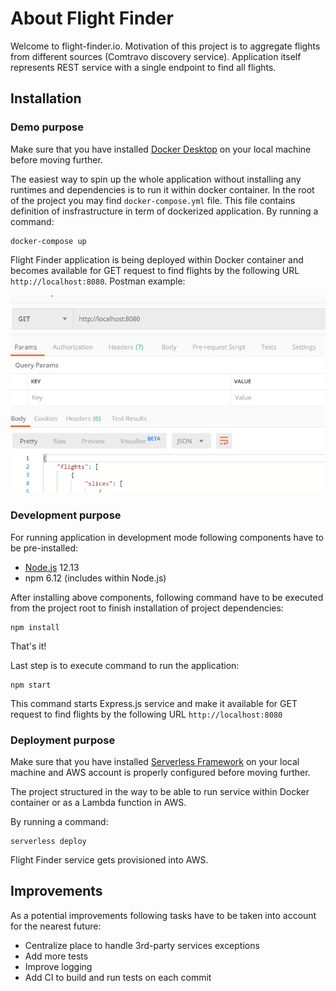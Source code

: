 # About Flight Finder

Welcome to flight-finder.io. Motivation of this project is to aggregate flights from different sources (Comtravo discovery service). Application itself represents REST service with a single endpoint to find all flights.

## Installation

### Demo purpose

Make sure that you have installed [Docker Desktop](https://www.docker.com/products/docker-desktop) on your local machine before moving further.

The easiest way to spin up the whole application without installing any runtimes and dependencies is to run it within docker container. In the root of the project you may find `docker-compose.yml` file. This file contains definition of insfrastructure in term of dockerized application. By running a command:

```
docker-compose up
```

Flight Finder application is being deployed within Docker container and becomes available for GET request to find flights by the following URL `http://localhost:8080`.
Postman example:

![Postman example](./docs/Postman_example.png)

### Development purpose

For running application in development mode following components have to be pre-installed:

- [Node.js](https://nodejs.org) 12.13
- npm 6.12 (includes within Node.js)

After installing above components, following command have to be executed from the project root to finish installation of project dependencies:

```
npm install
```

That's it!

Last step is to execute command to run the application:

```
npm start
```

This command starts Express.js service and make it available for GET request to find flights by the following URL `http://localhost:8080`

### Deployment purpose

Make sure that you have installed [Serverless Framework](https://serverless.com/framework/docs/getting-started/) on your local machine and AWS account is properly configured before moving further.

The project structured in the way to be able to run service within Docker container or as a Lambda function in AWS.

By running a command:

```
serverless deploy
```

Flight Finder service gets provisioned into AWS.

## Improvements

As a potential improvements following tasks have to be taken into account for the nearest future:

- Centralize place to handle 3rd-party services exceptions
- Add more tests
- Improve logging
- Add CI to build and run tests on each commit
